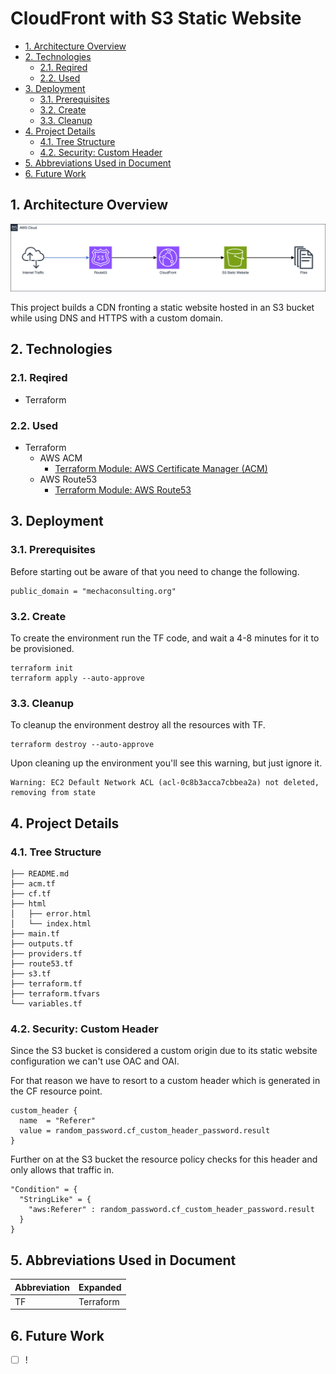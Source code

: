 # CloudFront with S3 Static Website

- [1. Architecture Overview](#1-architecture-overview)
- [2. Technologies](#2-technologies)
  - [2.1. Reqired](#21-reqired)
  - [2.2. Used](#22-used)
- [3. Deployment](#3-deployment)
  - [3.1. Prerequisites](#31-prerequisites)
  - [3.2. Create](#32-create)
  - [3.3. Cleanup](#33-cleanup)
- [4. Project Details](#4-project-details)
  - [4.1. Tree Structure](#41-tree-structure)
  - [4.2. Security: Custom Header](#42-security-custom-header)
- [5. Abbreviations Used in Document](#5-abbreviations-used-in-document)
- [6. Future Work](#6-future-work)

## 1. Architecture Overview

![cf-static-website.drawio](images/cf-static-website.drawio.png)

This project builds a CDN fronting a static website hosted in an S3 bucket while using DNS and HTTPS with a custom domain.

## 2. Technologies

### 2.1. Reqired

- Terraform

### 2.2. Used

- Terraform
  - AWS ACM
    - [Terraform Module: AWS Certificate Manager (ACM)](https://registry.terraform.io/modules/terraform-aws-modules/acm/aws/latest)
  - AWS Route53
    - [Terraform Module: AWS Route53](https://registry.terraform.io/modules/terraform-aws-modules/route53/aws/latest)

## 3. Deployment

### 3.1. Prerequisites

Before starting out be aware of that you need to change the following.

```shell
public_domain = "mechaconsulting.org"
```

### 3.2. Create

To create the environment run the TF code, and wait a 4-8 minutes for it to be provisioned.

```shell
terraform init
terraform apply --auto-approve
```

### 3.3. Cleanup

To cleanup the environment destroy all the resources with TF.

```shell
terraform destroy --auto-approve
```

Upon cleaning up the environment you'll see this warning, but just ignore it.

```shell
Warning: EC2 Default Network ACL (acl-0c8b3acca7cbbea2a) not deleted, removing from state
```

## 4. Project Details

### 4.1. Tree Structure

```shell
├── README.md
├── acm.tf
├── cf.tf
├── html
│   ├── error.html
│   └── index.html
├── main.tf
├── outputs.tf
├── providers.tf
├── route53.tf
├── s3.tf
├── terraform.tf
├── terraform.tfvars
└── variables.tf
```

### 4.2. Security: Custom Header

Since the S3 bucket is considered a custom origin due to its static website configuration we can't use OAC and OAI.

For that reason we have to resort to a custom header which is generated in the CF resource point.

```shell
custom_header {
  name  = "Referer"
  value = random_password.cf_custom_header_password.result
}
```

Further on at the S3 bucket the resource policy checks for this header and only allows that traffic in.

```shell
"Condition" = {
  "StringLike" = {
    "aws:Referer" : random_password.cf_custom_header_password.result
  }
}
```

## 5. Abbreviations Used in Document

| Abbreviation | Expanded  |
| ------------ | --------- |
| TF           | Terraform |

## 6. Future Work

- [ ] !
